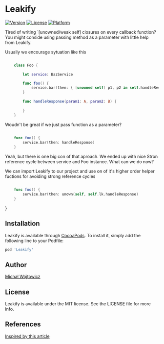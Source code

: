 # Leakify

[![Version](https://img.shields.io/cocoapods/v/Leakify.svg?style=flat)](https://cocoapods.org/pods/Leakify)
[![License](https://img.shields.io/cocoapods/l/Leakify.svg?style=flat)](https://cocoapods.org/pods/Leakify)
[![Platform](https://img.shields.io/cocoapods/p/Leakify.svg?style=flat)](https://cocoapods.org/pods/Leakify)

Tired of writing `[unowned/weak self] closures on every callback function?
You might conside using passing method as a parameter with little help from Leakify.

Usually we encourage sytuation like this

```Swift

    class Foo {
    
        let service: BazService

        func foo() {
            service.bar(then: { [unowned self] p1, p2 in self.handleResponse(param1: p1, param2: p2) })
        }
        
        func handleResponse(param1: A, param2: B) {
        
        }
    }
```
    
Woudn't be great if we just pass function as a parameter?
```Swift
    
    func foo() {
        service.bar(then: handleResponse)
    }
```
Yeah, but there is one big con of that aproach. We ended up with nice Stron reference cycle between service and Foo instance.
What can we do now?

We can import Leakify to our project and use on of it's higher order helper fuctions for avoiding strong reference cycles

```Swift

    func foo() {
        service.bar(then: unown(self, self.lk.handleResponse)
    }
```
}


## Installation

Leakify is available through [CocoaPods](https://cocoapods.org). To install
it, simply add the following line to your Podfile:

```ruby
pod 'Leakify'
```

## Author

[Michał Wójtowicz](wojtowiczmichal97@gmail.com)

## License

Leakify is available under the MIT license. See the LICENSE file for more info.

## References
[Inspired by this article](https://sveinhal.github.io/2016/03/16/retain-cycles-function-references/)
